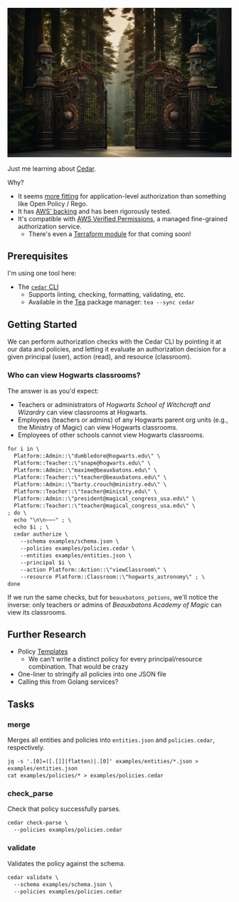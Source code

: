 <p align="center">
  <img src="./forest.jpg" width="600" />
</p>

Just me learning about [Cedar][cedar].

Why?

- It seems [more fitting][permit-opa-cedar] for application-level authorization than something like Open Policy / Rego.
- It has [AWS' backing][aws-cedar-press] and has been rigorously tested.
- It's compatible with [AWS Verified Permissions][aws-vp], a managed fine-grained authorization service.
  - There's even a [Terraform module][aws-vp-tf] for that coming soon!

[aws-vp-tf]: https://github.com/hashicorp/terraform-provider-aws/issues/32158
[aws-vp]: https://aws.amazon.com/verified-permissions/
[aws-cedar-press]: https://aws.amazon.com/about-aws/whats-new/2023/05/cedar-open-source-language-access-control/
[cedar]: https://docs.cedarpolicy.com/
[permit-opa-cedar]: https://www.permit.io/blog/opa-vs-cedar

## Prerequisites

I'm using one tool here:

- The [`cedar` CLI][cedar-cli]
  - Supports linting, checking, formatting, validating, etc.
  - Available in the [Tea][tea] package manager: `tea --sync cedar`

[tea]: https://docs.tea.xyz/getting-started/install-tea
[cedar-cli]: https://github.com/cedar-policy/cedar/tree/main/cedar-policy-cli

## Getting Started

We can perform authorization checks with the Cedar CLI by pointing it at our data and policies, and letting it evaluate an authorization decision for a given principal (user), action (read), and resource (classroom).

### Who can view Hogwarts classrooms?

The answer is as you'd expect:

- Teachers or administrators of _Hogwarts School of Witchcraft and Wizardry_ can view classrooms at Hogwarts.
- Employees (teachers or admins) of any Hogwarts parent org units (e.g., the Ministry of Magic) can view Hogwarts classrooms.
- Employees of other schools cannot view Hogwarts classrooms.

```shell
for i in \
  Platform::Admin::\"dumbledore@hogwarts.edu\" \
  Platform::Teacher::\"snape@hogwarts.edu\" \
  Platform::Admin::\"maxime@beauxbatons.edu\" \
  Platform::Teacher::\"teacher@beauxbatons.edu\" \
  Platform::Admin::\"barty.crouch@ministry.edu\" \
  Platform::Teacher::\"teacher@ministry.edu\" \
  Platform::Admin::\"president@magical_congress_usa.edu\" \
  Platform::Teacher::\"teacher@magical_congress_usa.edu\" \
; do \
  echo "\n\n~~~" ; \
  echo $i ; \
  cedar authorize \
    --schema examples/schema.json \
    --policies examples/policies.cedar \
    --entities examples/entities.json \
    --principal $i \
    --action Platform::Action::\"viewClassroom\" \
    --resource Platform::Classroom::\"hogwarts_astronomy\" ; \
done
```

If we run the same checks, but for `beauxbatons_potions`, we'll notice the inverse: only teachers or admins of _Beauxbatons Academy of Magic_ can view its classrooms.

## Further Research

- Policy [Templates][templates]
  - We can't write a distinct policy for every principal/resource combination. That would be crazy
- One-liner to stringify all policies into one JSON file
- Calling this from Golang services?

[templates]: https://docs.cedarpolicy.com/templates.html
[schemas]: https://docs.cedarpolicy.com/schema.html

## Tasks

### merge

Merges all entities and policies into `entities.json` and `policies.cedar`, respectively.

```shell
jq -s '.[0]=([.[]]|flatten)|.[0]' examples/entities/*.json > examples/entities.json
cat examples/policies/* > examples/policies.cedar
```

### check_parse

Check that policy successfully parses.

```shell
cedar check-parse \
  --policies examples/policies.cedar
```

### validate

Validates the policy against the schema.

```shell
cedar validate \
  --schema examples/schema.json \
  --policies examples/policies.cedar
```
